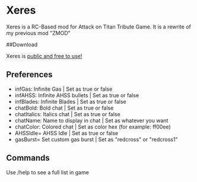# Xeres
Xeres is a RC-Based mod for Attack on Titan Tribute Game. It is a rewrite of my previous mod "ZMOD"

##Download

Xeres is [public and free to use!](https://www.dropbox.com/sh/7og6dmljq6l767m/AABqST1_ZORjvasLz18DefiAa?dl=0)

## Preferences
* infGas: Infinite Gas | Set as true or false
* infAHSS: Infinite AHSS bullets | Set as true or false
* infBlades: Infinite Blades | Set as true or false
* chatBold: Bold chat | Set as true or false
* chatItalics: Italics chat | Set as true or false
* chatName: Name to display in chat | Set as whatever you want
* chatColor: Colored chat | Set as color hex (for example: ff00ee)
* AHSSIdle= AHSS Idle | Set as true or false
* gasBurst= Set custom gas burst | Set as "redcross" or "redcross1"

## Commands
Use /help to see a full list in game

